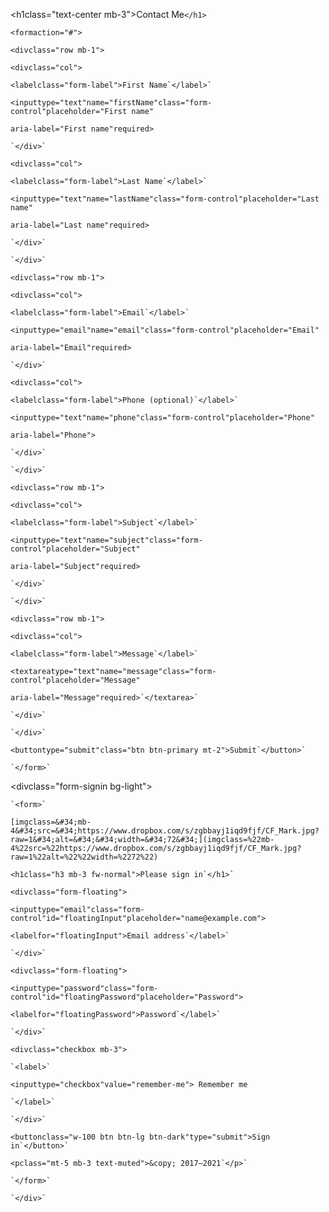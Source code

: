   <h1class="text-center mb-3">Contact Me`</h1>`

    <formaction="#">

    <divclass="row mb-1">

    <divclass="col">

    <labelclass="form-label">First Name`</label>`

    <inputtype="text"name="firstName"class="form-control"placeholder="First name"

    aria-label="First name"required>

    `</div>`

    <divclass="col">

    <labelclass="form-label">Last Name`</label>`

    <inputtype="text"name="lastName"class="form-control"placeholder="Last name"

    aria-label="Last name"required>

    `</div>`

    `</div>`

    <divclass="row mb-1">

    <divclass="col">

    <labelclass="form-label">Email`</label>`

    <inputtype="email"name="email"class="form-control"placeholder="Email"

    aria-label="Email"required>

    `</div>`

    <divclass="col">

    <labelclass="form-label">Phone (optional)`</label>`

    <inputtype="text"name="phone"class="form-control"placeholder="Phone"

    aria-label="Phone">

    `</div>`

    `</div>`

    <divclass="row mb-1">

    <divclass="col">

    <labelclass="form-label">Subject`</label>`

    <inputtype="text"name="subject"class="form-control"placeholder="Subject"

    aria-label="Subject"required>

    `</div>`

    `</div>`

    <divclass="row mb-1">

    <divclass="col">

    <labelclass="form-label">Message`</label>`

    <textareatype="text"name="message"class="form-control"placeholder="Message"

    aria-label="Message"required>`</textarea>`

    `</div>`

    `</div>`

    <buttontype="submit"class="btn btn-primary mt-2">Submit`</button>`

    `</form>`

















 <divclass="form-signin bg-light">

    `<form>`

    [imgclass=&#34;mb-4&#34;src=&#34;https://www.dropbox.com/s/zgbbayj1iqd9fjf/CF_Mark.jpg?raw=1&#34;alt=&#34;&#34;width=&#34;72&#34;](imgclass=%22mb-4%22src=%22https://www.dropbox.com/s/zgbbayj1iqd9fjf/CF_Mark.jpg?raw=1%22alt=%22%22width=%2272%22)

    <h1class="h3 mb-3 fw-normal">Please sign in`</h1>`

    <divclass="form-floating">

    <inputtype="email"class="form-control"id="floatingInput"placeholder="name@example.com">

    <labelfor="floatingInput">Email address`</label>`

    `</div>`

    <divclass="form-floating">

    <inputtype="password"class="form-control"id="floatingPassword"placeholder="Password">

    <labelfor="floatingPassword">Password`</label>`

    `</div>`

    <divclass="checkbox mb-3">

    `<label>`

    <inputtype="checkbox"value="remember-me"> Remember me

    `</label>`

    `</div>`

    <buttonclass="w-100 btn btn-lg btn-dark"type="submit">Sign in`</button>`

    <pclass="mt-5 mb-3 text-muted">&copy; 2017–2021`</p>`

    `</form>`

    `</div>`
